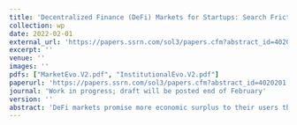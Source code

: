 ```yaml
---
title: 'Decentralized Finance (DeFi) Markets for Startups: Search Frictions, Intermediation, and Efficiency'
collection: wp
date: 2022-02-01
external_url: 'https://papers.ssrn.com/sol3/papers.cfm?abstract_id=4020201'
excerpt: ''
venue: ''
images: ''
pdfs: ["MarketEvo.V2.pdf", "InstitutionalEvo.V2.pdf"]
paperurl: 'https://papers.ssrn.com/sol3/papers.cfm?abstract_id=4020201'
journal: 'Work in progress; draft will be posted end of February'
version: ''
abstract: 'DeFi markets promise more economic surplus to their users thanks to disintermediation. Yet, many DeFi markets, such as the market for token offerings, are characterized by an increasing number of institutional investors that reintroduce a certain degree of intermediation. What role do institutional investors play in DeFi markets? Reduced-form 2SLS and IV analyses suggest that institutional investors reduce search frictions in the market for tokens offerings by reducing the time startups need to achieve their fundraising goal, while they demand relatively high token price discounts as compensation. To better understand the magnitude of search frictions, how they influence token allocations and valuations, as well as aggregate welfare in the DeFi market, we structurally estimate a search-and-bargaining model that accounts for startup heterogeneity due to the underlying platform size. Relative to the Walrasian equilibrium, token market efficiency is reduced substantially because search frictions prevent token allocations to the highest-value user and institutional investors’ bargaining power leads to lower token prices. Counterfactual analyses shed more light on the magnitude of search frictions and the welfare effects of institutional investors in DeFi markets.'
---
```

